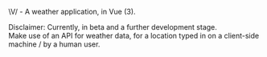 \V/ - A weather application, in Vue (3). 

Disclaimer: Currently, in beta and a further development stage.</br>
Make use of an API for weather data, for a location typed in on a client-side machine / by a human user. 
